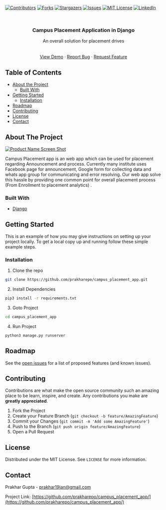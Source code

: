 <!-- PROJECT SHIELDS -->
[![Contributors][contributors-shield]][contributors-url]
[![Forks][forks-shield]][forks-url]
[![Stargazers][stars-shield]][stars-url]
[![Issues][issues-shield]][issues-url]
[![MIT License][license-shield]][license-url]
[![LinkedIn][linkedin-shield]][linkedin-url]



<!-- PROJECT LOGO -->
<br />
<p align="center">

  <h3 align="center">Campus Placement Application in Django</h3>

  <p align="center">
    An overall solution for placement drives
    <br />
    <br />
    <br />
    <a href="http://campusplacement.ga/">View Demo</a>
    ·
    <a href="https://github.com/prakharepo/campus_placement_app/issues">Report Bug</a>
    ·
    <a href="https://github.com/prakharepo/campus_placement_app/issues">Request Feature</a>
  </p>
</p>



<!-- TABLE OF CONTENTS -->
## Table of Contents

* [About the Project](#about-the-project)
  * [Built With](#built-with)
* [Getting Started](#getting-started)
  * [Installation](#installation)
* [Roadmap](#roadmap)
* [Contributing](#contributing)
* [License](#license)
* [Contact](#contact)



<!-- ABOUT THE PROJECT -->
## About The Project

[![Product Name Screen Shot][product-screenshot]](http://campusplacement.ga/)

Campus Placement app is an web app which can be used for placement regarding Announcement and process. Currently many institute uses Facebook page for announcement, Google form for collecting data and whats app group for communicating and error resolving. Our web app solve this hassle by providing one common point for overall placement process (From Enrollment to placement analytics) . 

### Built With
* [Django](https://www.djangoproject.com/)


<!-- GETTING STARTED -->
## Getting Started

This is an example of how you may give instructions on setting up your project locally.
To get a local copy up and running follow these simple example steps.

### Installation

1. Clone the repo
```sh
git clone https://github.com/prakharepo/campus_placement_app.git
```
2. Install Dependencies
```sh
pip3 install -r requirements.txt
```
3. Goto Project
```sh
cd campus_placement_app
```
4. Run Project
```sh
python3 manage.py runserver
```

<!-- ROADMAP -->
## Roadmap

See the [open issues](https://github.com/prakharepo/campus_placement_app/issues) for a list of proposed features (and known issues).



<!-- CONTRIBUTING -->
## Contributing

Contributions are what make the open source community such an amazing place to be learn, inspire, and create. Any contributions you make are **greatly appreciated**.

1. Fork the Project
2. Create your Feature Branch (`git checkout -b feature/AmazingFeature`)
3. Commit your Changes (`git commit -m 'Add some AmazingFeature'`)
4. Push to the Branch (`git push origin feature/AmazingFeature`)
5. Open a Pull Request



<!-- LICENSE -->
## License

Distributed under the MIT License. See `LICENSE` for more information.



<!-- CONTACT -->
## Contact

Prakhar Gupta - prakhar19jan@gmail.com

Project Link: [https://github.com/prakharepo/campus_placement_app/](https://github.com/prakharepo/campus_placement_app/)



<!-- MARKDOWN LINKS & IMAGES -->
<!-- https://www.markdownguide.org/basic-syntax/#reference-style-links -->
[contributors-shield]: https://img.shields.io/github/contributors/prakharepo/campus_placement_app.svg?style=flat-square
[contributors-url]: https://github.com/prakharepo/campus_placement_app/graphs/contributors
[forks-shield]: https://img.shields.io/github/forks/prakharepo/campus_placement_app.svg?style=flat-square
[forks-url]: https://github.com/prakharepo/campus_placement_app/network/members
[stars-shield]: https://img.shields.io/github/stars/prakharepo/campus_placement_app.svg?style=flat-square
[stars-url]: https://github.com/prakharepo/campus_placement_app/stargazers
[issues-shield]: https://img.shields.io/github/issues/prakharepo/campus_placement_app?style=flat-square
[issues-url]: https://github.com/prakharepo/campus_placement_app/issues
[license-shield]: https://img.shields.io/github/license/prakharepo/campus_placement_app?style=flat-square
[license-url]: https://github.com/prakharepo/campus_placement_app/blob/master/LICENSE
[linkedin-shield]: https://img.shields.io/badge/-LinkedIn-black.svg?style=flat-square&logo=linkedin&colorB=555
[linkedin-url]: https://linkedin.com/in/prakhar-gupta-655261142
[product-screenshot]: https://github.com/prakharepo/campus_placement_app/blob/master/webapp2.png


